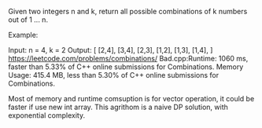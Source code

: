 Given two integers n and k, return all possible combinations of k numbers out of 1 ... n.

Example:

Input: n = 4, k = 2
Output:
[
  [2,4],
  [3,4],
  [2,3],
  [1,2],
  [1,3],
  [1,4],
]
https://leetcode.com/problems/combinations/
Bad.cpp:Runtime: 1060 ms, faster than 5.33% of C++ online submissions for Combinations.
Memory Usage: 415.4 MB, less than 5.30% of C++ online submissions for Combinations.

Most of memory and runtime comsuption is for vector operation, it could be faster if use new int array.
This agrithom is a naive DP solution, with exponential complexity.



